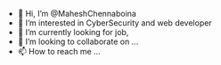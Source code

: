 - 👋 Hi, I’m @MaheshChennaboina
- 👀 I’m interested in CyberSecurity and web developer
- 🌱 I’m currently looking for job,
- 💞️ I’m looking to collaborate on ...
- 📫 How to reach me ...

<!---
MaheshChennaboina/MaheshChennaboina is a ✨ special ✨ repository because its `README.md` (this file) appears on your GitHub profile.
You can click the Preview link to take a look at your changes.
--->
